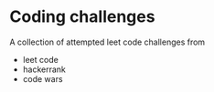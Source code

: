 # Coding challenges
A collection of attempted leet code challenges from
- leet code
- hackerrank
- code wars

